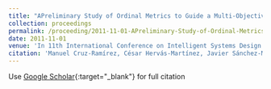 ```yaml
---
title: "APreliminary Study of Ordinal Metrics to Guide a Multi-Objective Evolutionary Algorithm"
collection: proceedings
permalink: /proceeding/2011-11-01-APreliminary-Study-of-Ordinal-Metrics-to-Guide-a-Multi-Objective-Evolutionary-Algorithm
date: 2011-11-01
venue: 'In 11th International Conference on Intelligent Systems Design andApplications (ISDA 2011)'
citation: 'Manuel Cruz-Ramírez, César Hervás-Martínez, Javier Sánchez-Monedero, <strong>Pedro Antonio Gutiérrez</strong>, &quot;APreliminary Study of Ordinal Metrics to Guide a Multi-Objective Evolutionary Algorithm.&quot; In 11th International Conference on Intelligent Systems Design andApplications (ISDA 2011), 2011, pp.1176-1181.'
---
```

Use [Google Scholar](https://scholar.google.com/scholar?q=APreliminary+Study+of+Ordinal+Metrics+to+Guide+a+Multi+Objective+Evolutionary+Algorithm){:target="_blank"} for full citation
